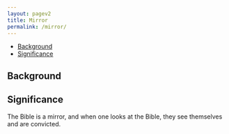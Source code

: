 ```yaml
---
layout: pagev2
title: Mirror
permalink: /mirror/
---
```

- [Background](#background)
- [Significance](#significance)

## Background

## Significance

The Bible is a mirror, and when one looks at the Bible, they see themselves and are convicted.